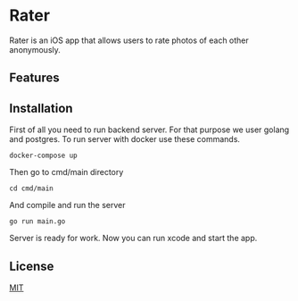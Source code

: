 # Rater
Rater is an iOS app that allows users to rate photos of each other anonymously.

## Features

## Installation

First of all you need to run backend server. For that purpose we user golang and postgres.
To run server with docker use these commands.

```
docker-compose up
```

Then go to cmd/main directory 
```
cd cmd/main
```

And compile and run the server

```
go run main.go
```

Server is ready for work. Now you can run xcode and start the app.
## License

[MIT](https://choosealicense.com/licenses/mit/)
